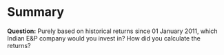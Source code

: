 # Summary

**Question:** Purely based on historical returns since 01 January 2011, which Indian E&P company would you invest in? How did you calculate the returns?
